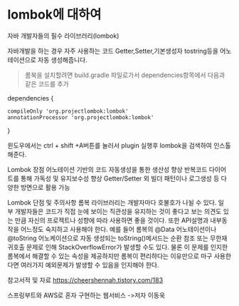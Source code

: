 lombok에 대하여
=======

자바 개발자들의 필수 라이브러리(lombok)

자바개발을 하는 경우 자주 사용하는 코드 Getter,Setter,기본생성자 tostring등을 어노테이션으로 자동 생성해줍니다.

>롬북을 설치할려면 build.gradle 파일로가서 dependencies항목에서 다음과 같은 코드를 추가

 dependencies {
 
    compileOnly 'org.projectlombok:lombok'
    annotationProcessor 'org.projectlombok:lombok'
    
}

윈도우에서는 ctrl + shift +A버튼를 눌러서 plugin 실행후 lombok을 검색하여 인스톨해준다.

Lombok 장점
어노테이션 기반의 코드 자동생성을 통한 생산성 향상 반복코드 다이어트를 통해 가독성 및 유지보수성 향상 Getter/Setter 외 빌더 패턴이나 로그생성 등 다양한 방면으로 활용 가능

Lombok 단점 및 주의사항
롬복 라이브러리는 개발자마다 호불호가 나뉠 수 있다. 일부 개발자들은 코드가 직접 눈에 보이는 직관성을 유지하는 것이 좋다고 보는 의견도 있는 만큼 자신의 프로젝트나 성향에 따라 사용하면 좋을 것이다. 또한 API설명과 내부동작을 어느정도 숙지하고 사용해야 한다. 예를 들어 롬복의 @Data 어노테이션이나 @toString 어노케이션으로 자동 생성되는 toString()메서드는 순환 참조 또는 무한재귀호출 문제로 인해 StackOverflowError가 발생할 수도 있다.
 물론 이 문제를 인지한 롬복에서 해결할 수 있는 속성을 제공하지만 롬복이 편리하다는 이유만으로 마구 사용한다면 여러가지 예외문제가 발생할 수 있음을 인지해야 한다. 


참고서적 및 자료 https://cheershennah.tistory.com/183 

스프링부트와 AWS로 혼자 구현하는 웹서비스 ->저자 이동욱
